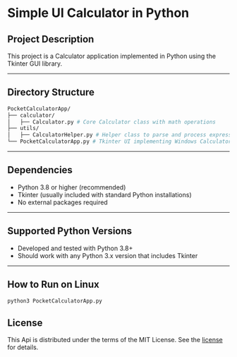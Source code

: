 # Simple UI Calculator in Python

## Project Description

This project is a Calculator application implemented in Python using the Tkinter GUI library.

---

## Directory Structure
```sh
PocketCalculatorApp/
├── calculator/
│   ├── Calculator.py # Core Calculator class with math operations
├── utils/
│   ├── CalculatorHelper.py # Helper class to parse and process expressions
└── PocketCalculatorApp.py # Tkinter UI implementing Windows Calculator style UX
```
---

## Dependencies

- Python 3.8 or higher (recommended)
- Tkinter (usually included with standard Python installations)
- No external packages required

---

## Supported Python Versions

- Developed and tested with Python 3.8+
- Should work with any Python 3.x version that includes Tkinter

---

## How to Run on Linux

```sh
python3 PocketCalculatorApp.py 
```


## License
This Api is distributed under the terms of the MIT License. See the [license](LICENSE.md) for details.